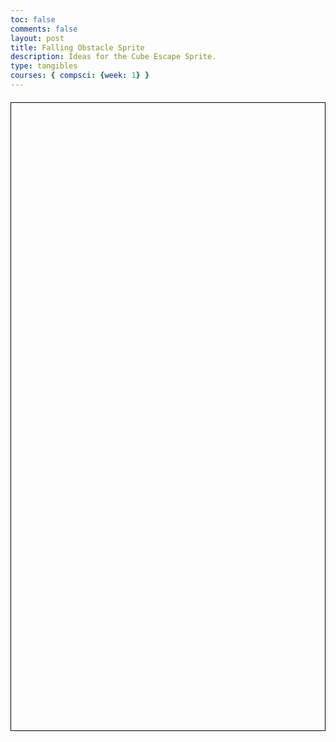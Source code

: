 ```yaml
---
toc: false
comments: false
layout: post
title: Falling Obstacle Sprite
description: Ideas for the Cube Escape Sprite.
type: tangibles
courses: { compsci: {week: 1} }
---
```

<!DOCTYPE html>
<html lang="en">
<head>
    <meta charset="UTF-8">
    <meta name="viewport" content="width=device-width, initial-scale=1.0">
    <title>Tetris</title>
    <style>
        canvas {
            border: 1px solid #000;
            display: block;
            margin: 20px auto;
        }
    </style>
</head>
<body>
    <canvas id="tetrisCanvas" width="300" height="600"></canvas>
    <script>
        const canvas = document.getElementById("tetrisCanvas");
        const context = canvas.getContext("2d");
        const ROWS = 20;
        const COLS = 10;
        const BLOCK_SIZE = 30;
        const board = Array.from({ length: ROWS }, () => Array(COLS).fill(0));
        const tetriminos = [
            [[1, 1, 1, 1]],  // I
            [[1, 1, 1], [1]], // L
            [[1, 1, 1], [0, 0, 1]], // J
            [[1, 1], [1, 1]], // O
            [[1, 1, 1], [0, 1]], // T
            [[1, 1], [1, 0, 0], [1]], // Z
            [[1, 1], [0, 1, 1]], // S
        ];
        let currentTetrimino;
        let currentX = 0;
        let currentY = 0;
        function drawSquare(x, y, color) {
            context.fillStyle = color;
            context.fillRect(x * BLOCK_SIZE, y * BLOCK_SIZE, BLOCK_SIZE, BLOCK_SIZE);
            context.strokeStyle = "#000";
            context.strokeRect(x * BLOCK_SIZE, y * BLOCK_SIZE, BLOCK_SIZE, BLOCK_SIZE);
        }
        function drawBoard() {
            for (let row = 0; row < ROWS; row++) {
                for (let col = 0; col < COLS; col++) {
                    if (board[row][col]) {
                        drawSquare(col, row, board[row][col]);
                    }
                }
            }
        }
        function drawTetrimino() {
            for (let row = 0; row < currentTetrimino.length; row++) {
                for (let col = 0; col < currentTetrimino[row].length; col++) {
                    if (currentTetrimino[row][col]) {
                        drawSquare(currentX + col, currentY + row, "blue");
                    }
                }
            }
        }
        function draw() {
            context.clearRect(0, 0, canvas.width, canvas.height);
            drawBoard();
            drawTetrimino();
        }
        function collide() {
            for (let row = 0; row < currentTetrimino.length; row++) {
                for (let col = 0; col < currentTetrimino[row].length; col++) {
                    if (currentTetrimino[row][col] && (board[currentY + row] && board[currentY + row][currentX + col]) !== 0) {
                        return true;
                    }
                }
            }
            return false;
        }
         function merge() {
            for (let row = 0; row < currentTetrimino.length; row++) {
                for (let col = 0; col < currentTetrimino[row].length; col++) {
                    if (currentTetrimino[row][col]) {
                        board[currentY + row][currentX + col] = "blue";
                    }
                }
            }
        }
        function rotateTetrimino() {
            const newTetrimino = [];
            for (let col = 0; col < currentTetrimino[0].length; col++) {
                newTetrimino[col] = [];
                for (let row = currentTetrimino.length - 1; row >= 0; row--) {
                    newTetrimino[col][currentTetrimino.length - 1 - row] = currentTetrimino[row][col];
                }
            }
            return newTetrimino;
        }
        function moveLeft() {
            currentX -= 1;
            if (collide()) {
                currentX += 1;
            }
        }
         function moveRight() {
            currentX += 1;
            if (collide()) {
                currentX -= 1;
            }
        }
        function moveDown() {
            currentY += 1;
            if (collide()) {
                currentY -= 1;
                merge();
                spawnTetrimino();
            }
        }
        function spawnTetrimino() {
            currentTetrimino = tetriminos[Math.floor(Math.random() * tetriminos.length)];
            currentX = Math.floor((COLS - currentTetrimino[0].length) / 2);
            currentY = 0;
            if (collide()) {
                // Game over, reset the board
                board.forEach(row => row.fill(0));
            }
        }
        function rotate() {
            const rotatedTetrimino = rotateTetrimino();
            if (!checkCollision(rotatedTetrimino)) {
                currentTetrimino = rotatedTetrimino;
            }
        }
        function checkCollision(newTetrimino) {
            for (let row = 0; row < newTetrimino.length; row++) {
                for (let col = 0; col < newTetrimino[row].length; col++) {
                    if (newTetrimino[row][col] && (board[currentY + row] && board[currentY + row][currentX + col]) !== 0) {
                        return true;
                    }
                }
            }
            return false;
        }
        document.addEventListener("keydown", function (event) {
            if (event.code === "ArrowLeft") {
                moveLeft();
            } else if (event.code === "ArrowRight") {
                moveRight();
            } else if (event.code === "ArrowDown") {
                moveDown();
            } else if (event.code === "Space") {
                rotate();
            }
        });
        function gameLoop() {
            moveDown();
            draw();
        }
        setInterval(gameLoop, speed);
        setInterval(gameLoop, 500);
        spawnTetrimino();
        draw();
    </script>
</body>
</html>